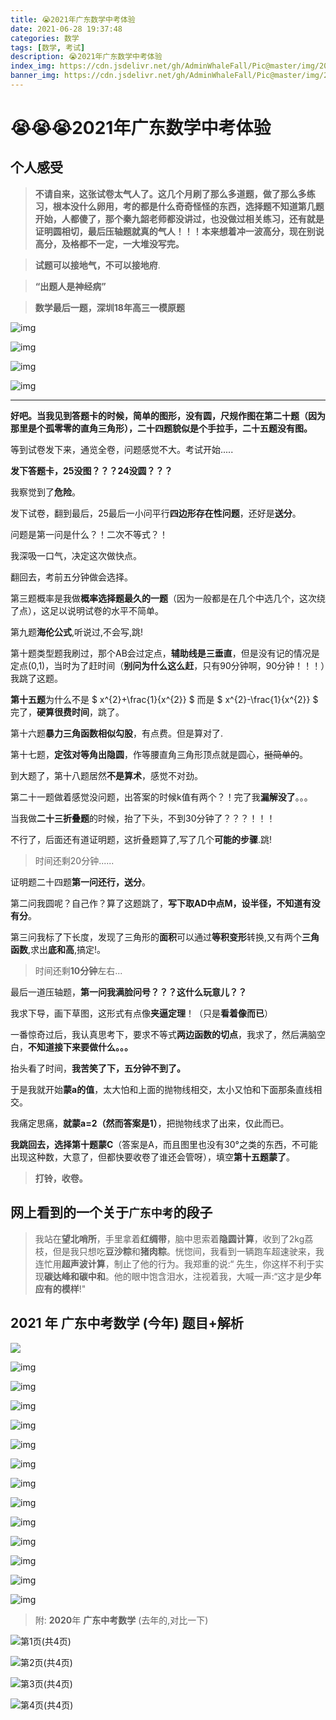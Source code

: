 ```yaml
---
title: 😭2021年广东数学中考体验
date: 2021-06-28 19:37:48
categories: 数学
tags: [数学, 考试]
description: 😭2021年广东数学中考体验
index_img: https://cdn.jsdelivr.net/gh/AdminWhaleFall/Pic@master/img/20210629014311.png
banner_img: https://cdn.jsdelivr.net/gh/AdminWhaleFall/Pic@master/img/20210629014311.png
---
```



# 😭😭😭2021年广东数学中考体验

## 个人感受

> **不请自来，这张试卷太气人了。这几个月刷了那么多道题，做了那么多练习，根本没什么卵用，考的都是什么奇奇怪怪的东西，选择题不知道第几题开始，人都傻了，那个秦九韶老师都没讲过，也没做过相关练习，还有就是证明圆相切，最后压轴题就真的气人！！！本来想着冲一波高分，现在别说高分，及格都不一定，一大堆没写完。**

> **试题可以接地气，不可以接地府**.

> **“出题人是神经病”**

> **数学最后一题，深圳18年高三一模原题**

![img](https://cdn.jsdelivr.net/gh/AdminWhaleFall/Pic@master/img/20210629023311.jpeg)

![img](https://cdn.jsdelivr.net/gh/AdminWhaleFall/Pic@master/img/20210629023333.jpeg)

![img](https://cdn.jsdelivr.net/gh/AdminWhaleFall/Pic@master/img/20210629023357.jpeg)

![img](https://cdn.jsdelivr.net/gh/AdminWhaleFall/Pic@master/img/20210629023434.jpeg)

------

**好吧。当我见到答题卡的时候，简单的图形，没有圆，尺规作图在第二十题（因为那里是个孤零零的直角三角形），二十四题貌似是个手拉手，二十五题没有图。**

等到试卷发下来，通览全卷，问题感觉不大。考试开始.....

**发下答题卡，25没图？？？24没圆？？？**

我察觉到了**危险**。

发下试卷，翻到最后，25最后一小问平行**四边形存在性问题**，还好是**送分**。

问题是第一问是什么？！二次不等式？！

我深吸一口气，决定这次做快点。

翻回去，考前五分钟做会选择。

第三题概率是我做**概率选择题最久的一题**（因为一般都是在几个中选几个，这次绕了点），这足以说明试卷的水平不简单。

第九题**海伦公式**,听说过,不会写,跳!

第十题类型题我刷过，那个AB会过定点，**辅助线是三垂直**，但是没有记的情况是定点(0,1)，当时为了赶时间（**别问为什么这么赶**，只有90分钟啊，90分钟！！！）我跳了这题。

**第十五题**为什么不是  $ x^{2}+\frac{1}{x^{2}} $ 而是 $ x^{2}-\frac{1}{x^{2}} $
完了，**硬算很费时间**，跳了。

第十六题**暴力三角函数相似勾股**，有点费。但是算对了.

第十七题，**定弦对等角出隐圆**，作等腰直角三角形顶点就是圆心，~~挺简单的~~。

到大题了，第十八题居然**不是算术**，感觉不对劲。

第二十一题做着感觉没问题，出答案的时候k值有两个？！完了我**漏解没了**。。。

当我做**二十三折叠题**的时候，抬了下头，不到30分钟了？？？！！！

不行了，后面还有道证明题，这折叠题算了,写了几个**可能的步骤**.跳!

> 时间还剩20分钟......

证明题二十四题**第一问还行，送分**。

第二问我圆呢？自己作？算了这题跳了，**写下取AD中点M，设半径，不知道有没有分**。

第三问我标了下长度，发现了三角形的**面积**可以通过**等积变形**转换,又有两个**三角函数**,求出**底和高**,搞定!。

> 时间还剩**10分钟**左右...

最后一道压轴题，**第一问我满脸问号？？？这什么玩意儿？？**

我求下导，画下草图，这形式有点像**夹逼定理**！（只是**看着像而已**）

一番惊奇过后，我认真思考下，要求不等式**两边函数的切点**，我求了，然后满脑空白，**不知道接下来要做什么。。。**

抬头看了时间，**我苦笑了下，五分钟不到了。**

于是我就开始**蒙a的值**，太大怕和上面的抛物线相交，太小又怕和下面那条直线相交。

我痛定思痛，**就蒙a=2（然而答案是1）**，把抛物线求了出来，仅此而已。

**我跳回去，选择第十题蒙C**（答案是A，而且图里也没有30°之类的东西，不可能出现这种数，大意了，但都快要收卷了谁还会管呀），填空**第十五题蒙了**。

> **打铃，收卷。**

## 网上看到的一个关于`广东中考`的段子

> 我站在**望北哨所**，手里拿着**红绸带**，脑中思索着**隐圆计算**，收到了2kg荔枝，但是我只想吃**豆沙粽**和**猪肉粽**。恍惚间，我看到一辆跑车超速驶来，我连忙用**超声波计算**，制止了他的行为。我郑重的说:“ 先生，你这样不利于实现**碳达峰和碳中和**。他的眼中饱含泪水，注视着我，大喊一声:“这才是**少年应有的模样**!"

## **2021** 年 **广东中考数学**  (**今年**) 题目+解析

![](https://cdn.jsdelivr.net/gh/AdminWhaleFall/Pic@master/img/20210629015828.png)

![img](https://cdn.jsdelivr.net/gh/AdminWhaleFall/Pic@master/img/20210629015859.png)

![img](https://cdn.jsdelivr.net/gh/AdminWhaleFall/Pic@master/img/20210629015950.png)

![img](https://cdn.jsdelivr.net/gh/AdminWhaleFall/Pic@master/img/20210629020000.png)

![img](https://cdn.jsdelivr.net/gh/AdminWhaleFall/Pic@master/img/20210629020011.png)

![img](https://cdn.jsdelivr.net/gh/AdminWhaleFall/Pic@master/img/20210629020026.png)

![img](https://cdn.jsdelivr.net/gh/AdminWhaleFall/Pic@master/img/20210629020045.png)

![img](https://cdn.jsdelivr.net/gh/AdminWhaleFall/Pic@master/img/20210629020057.png)

![img](https://cdn.jsdelivr.net/gh/AdminWhaleFall/Pic@master/img/20210629020109.png)

![img](https://cdn.jsdelivr.net/gh/AdminWhaleFall/Pic@master/img/20210629020123.png)

![img](https://cdn.jsdelivr.net/gh/AdminWhaleFall/Pic@master/img/20210629020134.png)

![img](https://cdn.jsdelivr.net/gh/AdminWhaleFall/Pic@master/img/20210629020207.png)

![img](https://cdn.jsdelivr.net/gh/AdminWhaleFall/Pic@master/img/20210629020229.png)

![img](https://cdn.jsdelivr.net/gh/AdminWhaleFall/Pic@master/img/20210629020320.png)

> 附: **2020**年 **广东中考数学** (去年的,对比一下)

![第1页(共4页)](https://cdn.jsdelivr.net/gh/AdminWhaleFall/Pic@master/img/20210629014918.jpg)

![第2页(共4页)](https://cdn.jsdelivr.net/gh/AdminWhaleFall/Pic@master/img/20210629014936.jpg)

![第3页(共4页)](https://cdn.jsdelivr.net/gh/AdminWhaleFall/Pic@master/img/20210629015036.jpg)

![第4页(共4页)](https://cdn.jsdelivr.net/gh/AdminWhaleFall/Pic@master/img/20210629015051.jpeg)

